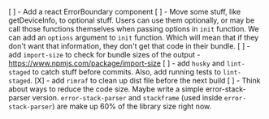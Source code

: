 [ ] - Add a react ErrorBoundary component
[ ] - Move some stuff, like getDeviceInfo, to optional stuff. Users can use them
optionally, or may be call those functions themselves when passing options in
`init` function. We can add an `options` argument to `init` function. Which will
mean that if they don't want that information, they don't get that code in their
bundle.
[ ] - add `import-size` to check for bundle sizes of the output - https://www.npmjs.com/package/import-size
[ ] - add `husky` and `lint-staged` to catch stuff before commits. Also, add
running tests to `lint-staged`.
[X] - add `rimraf` to clean up dist file before the next build
[ ] - Think about ways to reduce the code size. Maybe write a simple
error-stack-parser version. `error-stack-parser` and `stackframe` (used inside
`error-stack-parser`) are make up 60% of the library size right now.
